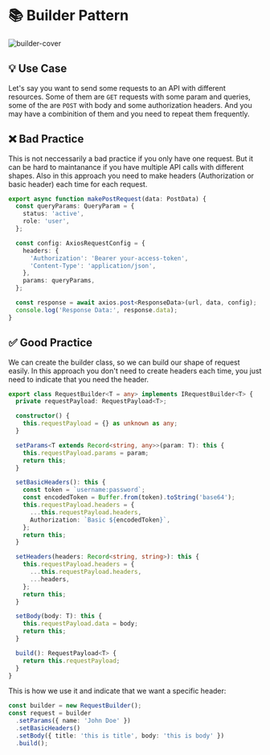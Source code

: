 # 📚 Builder Pattern
![builder-cover](../../assets/builder.jpg)

## 💡 Use Case

Let's say you want to send some requests to an API with different resources. Some of them are `GET` requests with some param and queries, some of the are `POST` with body and some authorization headers. And you may have a combinition of them and you need to repeat them frequently.

## ❌ Bad Practice

This is not neccessarily a bad practice if you only have one request. But it can be hard to maintanance if you have multiple API calls with different shapes. Also in this approach you need to make headers (Authorization or basic header) each time for each request.

```ts
export async function makePostRequest(data: PostData) {
  const queryParams: QueryParam = {
    status: 'active',
    role: 'user',
  };

  const config: AxiosRequestConfig = {
    headers: {
      'Authorization': 'Bearer your-access-token',
      'Content-Type': 'application/json',
    },
    params: queryParams,
  };

  const response = await axios.post<ResponseData>(url, data, config);
  console.log('Response Data:', response.data);
}
```

## ✅ Good Practice

We can create the builder class, so we can build our shape of request easily. In this approach you don't need to create headers each time, you just need to indicate that you need the header.

```ts
export class RequestBuilder<T = any> implements IRequestBuilder<T> {
  private requestPayload: RequestPayload<T>;

  constructor() {
    this.requestPayload = {} as unknown as any;
  }

  setParams<T extends Record<string, any>>(param: T): this {
    this.requestPayload.params = param;
    return this;
  }

  setBasicHeaders(): this {
    const token = `username:password`;
    const encodedToken = Buffer.from(token).toString('base64');
    this.requestPayload.headers = {
      ...this.requestPayload.headers,
      Authorization: `Basic ${encodedToken}`,
    };
    return this;
  }

  setHeaders(headers: Record<string, string>): this {
    this.requestPayload.headers = {
      ...this.requestPayload.headers,
      ...headers,
    };
    return this;
  }

  setBody(body: T): this {
    this.requestPayload.data = body;
    return this;
  }

  build(): RequestPayload<T> {
    return this.requestPayload;
  }
}
```

This is how we use it and indicate that we want a specific header:

```ts
const builder = new RequestBuilder();
const request = builder
  .setParams({ name: 'John Doe' })
  .setBasicHeaders()
  .setBody({ title: 'this is title', body: 'this is body' })
  .build();
```
